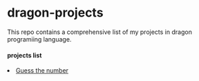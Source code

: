# dragon-projects
This repo contains a comprehensive list of my projects in dragon programiing language.

<h4><b>projects list</b></h4>

<li><a href="https://github.com/MoralistFestus/dragon-projects/blob/master/num_guess.dgn">Guess the number</a></li>
